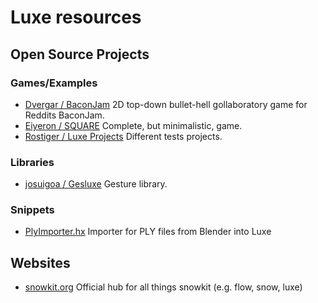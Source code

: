 # Luxe resources


## Open Source Projects

### Games/Examples
* [Dvergar / BaconJam](https://github.com/Dvergar/BaconJam)
  2D top-down bullet-hell gollaboratory game for Reddits BaconJam. 
* [Eiyeron / SQUARE](https://github.com/Eiyeron/-SQUARE-)
  Complete, but minimalistic, game.
* [Rostiger / Luxe Projects](https://github.com/Rostiger/Luxe_Projects)
  Different tests projects.

### Libraries
* [josuigoa / Gesluxe](https://github.com/josuigoa/Gesluxe)
  Gesture library.

### Snippets
* [PlyImporter.hx](https://gist.github.com/KeyMaster-/247fee525cf73d086dc3)
  Importer for PLY files from Blender into Luxe


## Websites
* [snowkit.org](http://snowkit.org)
  Official hub for all things snowkit (e.g. flow, snow, luxe)